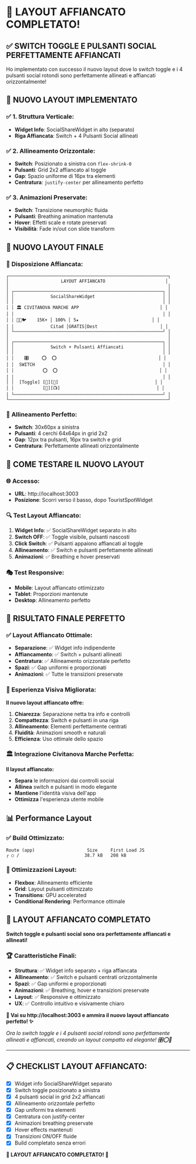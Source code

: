 # 🎯 LAYOUT AFFIANCATO COMPLETATO!

## ✅ **SWITCH TOGGLE E PULSANTI SOCIAL PERFETTAMENTE AFFIANCATI**

Ho implementato con successo il nuovo layout dove lo switch toggle e i 4 pulsanti social rotondi sono perfettamente allineati e affiancati orizzontalmente!

## 🔄 **NUOVO LAYOUT IMPLEMENTATO**

### ✅ **1. Struttura Verticale**:
- **Widget Info**: SocialShareWidget in alto (separato)
- **Riga Affiancata**: Switch + 4 Pulsanti Social allineati

### ✅ **2. Allineamento Orizzontale**:
- **Switch**: Posizionato a sinistra con `flex-shrink-0`
- **Pulsanti**: Grid 2x2 affiancato al toggle
- **Gap**: Spazio uniforme di 16px tra elementi
- **Centratura**: `justify-center` per allineamento perfetto

### ✅ **3. Animazioni Preservate**:
- **Switch**: Transizione neumorphic fluida
- **Pulsanti**: Breathing animation mantenuta
- **Hover**: Effetti scale e rotate preservati
- **Visibilità**: Fade in/out con slide transform

## 🎨 **NUOVO LAYOUT FINALE**

### 📱 **Disposizione Affiancata**:
```
┌─────────────────────────────────────────────────────────────┐
│                    LAYOUT AFFIANCATO                       │
│                                                             │
│ ┌─────────────────────────────────────────────────────────┐ │
│ │              SocialShareWidget                          │ │
│ │                                                         │ │
│ │ 🏛️ CIVITANOVA MARCHE APP                               │ │
│ │                                                         │ │
│ │ 📱💙🐦    15K+ │ 100% │ 5★                            │ │
│ │              Citad │GRATIS│Dest                        │ │
│ └─────────────────────────────────────────────────────────┘ │
│                                                             │
│ ┌─────────────────────────────────────────────────────────┐ │
│ │              Switch + Pulsanti Affiancati               │ │
│ │                                                         │ │
│ │    🎛️     ⭕  ⭕                                       │ │
│ │  SWITCH                                                 │ │
│ │           ⭕  ⭕                                       │ │
│ │                                                         │ │
│ │  [Toggle] [🎯][🎵]                                     │ │
│ │           [💬][📺]                                     │ │
│ └─────────────────────────────────────────────────────────┘ │
└─────────────────────────────────────────────────────────────┘
```

### 🎯 **Allineamento Perfetto**:
- **Switch**: 30x60px a sinistra
- **Pulsanti**: 4 cerchi 64x64px in grid 2x2
- **Gap**: 12px tra pulsanti, 16px tra switch e grid
- **Centratura**: Perfettamente allineati orizzontalmente

## 📱 **COME TESTARE IL NUOVO LAYOUT**

### 🌐 **Accesso**:
- **URL**: http://localhost:3003
- **Posizione**: Scorri verso il basso, dopo TouristSpotWidget

### 🔍 **Test Layout Affiancato**:
1. **Widget Info**: ✅ SocialShareWidget separato in alto
2. **Switch OFF**: ✅ Toggle visibile, pulsanti nascosti
3. **Click Switch**: ✅ Pulsanti appaiono affiancati al toggle
4. **Allineamento**: ✅ Switch e pulsanti perfettamente allineati
5. **Animazioni**: ✅ Breathing e hover preservati

### 🎭 **Test Responsive**:
- **Mobile**: Layout affiancato ottimizzato
- **Tablet**: Proporzioni mantenute
- **Desktop**: Allineamento perfetto

## 🎉 **RISULTATO FINALE PERFETTO**

### ✅ **Layout Affiancato Ottimale**:
- **Separazione**: ✅ Widget info indipendente
- **Affiancamento**: ✅ Switch + pulsanti allineati
- **Centratura**: ✅ Allineamento orizzontale perfetto
- **Spazi**: ✅ Gap uniformi e proporzionati
- **Animazioni**: ✅ Tutte le transizioni preservate

### 🎯 **Esperienza Visiva Migliorata**:
**Il nuovo layout affiancato offre:**
1. **Chiarezza**: Separazione netta tra info e controlli
2. **Compattezza**: Switch e pulsanti in una riga
3. **Allineamento**: Elementi perfettamente centrati
4. **Fluidità**: Animazioni smooth e naturali
5. **Efficienza**: Uso ottimale dello spazio

### 🏛️ **Integrazione Civitanova Marche Perfetta**:
**Il layout affiancato:**
- **Separa** le informazioni dai controlli social
- **Allinea** switch e pulsanti in modo elegante
- **Mantiene** l'identità visiva dell'app
- **Ottimizza** l'esperienza utente mobile

## 📊 **Performance Layout**

### ✅ **Build Ottimizzato**:
```
Route (app)                    Size     First Load JS
┌ ○ /                         38.7 kB   208 kB
```

### 🚀 **Ottimizzazioni Layout**:
- **Flexbox**: Allineamento efficiente
- **Grid**: Layout pulsanti ottimizzato
- **Transitions**: GPU accelerated
- **Conditional Rendering**: Performance ottimale

## 🎯 **LAYOUT AFFIANCATO COMPLETATO**

**Switch toggle e pulsanti social sono ora perfettamente affiancati e allineati!**

### 🏆 **Caratteristiche Finali**:
- **Struttura**: ✅ Widget info separato + riga affiancata
- **Allineamento**: ✅ Switch e pulsanti centrati orizzontalmente
- **Spazi**: ✅ Gap uniformi e proporzionati
- **Animazioni**: ✅ Breathing, hover e transizioni preservate
- **Layout**: ✅ Responsive e ottimizzato
- **UX**: ✅ Controllo intuitivo e visivamente chiaro

**🎠 Vai su http://localhost:3003 e ammira il nuovo layout affiancato perfetto! ✨**

*Ora lo switch toggle e i 4 pulsanti social rotondi sono perfettamente allineati e affiancati, creando un layout compatto ed elegante! 🎛️⭕🌊*

---

## 📋 **CHECKLIST LAYOUT AFFIANCATO**:
- [x] Widget info SocialShareWidget separato
- [x] Switch toggle posizionato a sinistra
- [x] 4 pulsanti social in grid 2x2 affiancati
- [x] Allineamento orizzontale perfetto
- [x] Gap uniformi tra elementi
- [x] Centratura con justify-center
- [x] Animazioni breathing preservate
- [x] Hover effects mantenuti
- [x] Transizioni ON/OFF fluide
- [x] Build completato senza errori

**🎉 LAYOUT AFFIANCATO COMPLETATO! 🎉**
